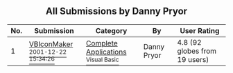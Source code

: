 ﻿<div align="center">

## All Submissions by Danny Pryor

</div>

No.  | Submission | Category | By   | User Rating
---- | ---------- | -------- | ---- | -----------
1 | [VBIconMaker<br /><sup>2001-12-22 15:34:26</sup>](https://github.com/Planet-Source-Code/danny-pryor-vbiconmaker__1-30058) | [Complete Applications<br /><sup>Visual Basic</sup>](../ByCategory/complete-applications__1-27.md) | Danny Pryor | 4.8 (92 globes from 19 users)
